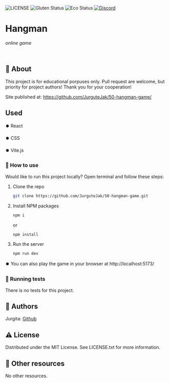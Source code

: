 ![LICENSE](https://img.shields.io/badge/license-MIT-blue.svg?style=flat-square)
![Gluten Status](https://img.shields.io/badge/Gluten-Free-green.svg)
![Eco Status](https://img.shields.io/badge/ECO-Friendly-green.svg)
[![Discord](https://discord.com/api/guilds/571393319201144843/widget.png)](https://discord.gg/dRwW4rw)

# Hangman

_online game_

<br>

## 🌟 About

This project is for educational porpuses only. Pull request are welcome, but priority for project authors! Thank you for your cooperation!

Site published at: https://github.com/JurguteJak/50-hangman-game/

## Used

⏺️ React

⏺️ CSS

⏺️ Vite.js

### 🏃 How to use

Would like to run this project locally? Open terminal and follow these steps:

1. Clone the repo

    ```sh
    git clone https://github.com/JurguteJak/50-hangman-game.git

    ```

2. Install NPM packages
    ```sh
    npm i
    ```
    or
    ```sh
    npm install
    ```
3. Run the server

    ```sh
    npm run dev
    ```

⏺️ You can also play the game in your browser at http://localhost:5173/

### 🧪 Running tests

There is no tests for this project.

## 🎅 Authors

Jurgita: [Github](https://github.com/JurguteJak)

## ⚠️ License

Distributed under the MIT License. See LICENSE.txt for more information.

## 🔗 Other resources

No other resources.

